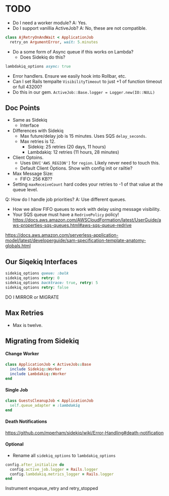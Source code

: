 

# TODO

* Do I need a worker module?
  A: Yes.
* Do I support vanillia ActiveJob?
  A: No, these are not compatible.

```ruby
class AjRetryOnAndWait < ApplicationJob
  retry_on ArgumentError, wait: 5.minutes
```

* Do a some form of Async queue if this works on Lambda?
  - Does Sidekiq do this?

```ruby
lambdakiq_options async: true
```

* Error handlers. Ensure we easily hook into Rollbar, etc.
* Can I set Rails tempalte `VisibilityTimeout` to just +1 of function timeout or full 43200?
* Do this in our gem. `ActiveJob::Base.logger = Logger.new(IO::NULL)`

## Doc Points

* Same as Sidekiq
  - Interface
* Differences with Sidekiq
  - Max future/delay job is 15 minutes. Uses SQS `delay_seconds`.
  - Max retries is 12.
    * Sidekiq:    25 retries (20 days, 11 hours)
    * Lambdakiq:  12 retries (11 hours, 28 minutes)
* Client Optoins.
  - Uses `ENV['AWS_REGION']` for `region`. Likely never need to touch this.
  - Default Client Options. Show with config init or railtie?
* Max Message Size:
  - FIFO: 256 KB??
* Setting `maxReceiveCount` hard codes your retries to -1 of that value at the queue level.

Q: How do I handle job priorities?
A: Use different queues.

* How we allow FIFO queues to work with delay using message visibility.
* Your SQS queue must have a `RedrivePolicy` policy!
  https://docs.aws.amazon.com/AWSCloudFormation/latest/UserGuide/aws-properties-sqs-queues.html#aws-sqs-queue-redrive


https://docs.aws.amazon.com/serverless-application-model/latest/developerguide/sam-specification-template-anatomy-globals.html


## Our Siqekiq Interfaces

```ruby
sidekiq_options queue: :bulk
sidekiq_options retry: 0
sidekiq_options backtrace: true, retry: 5
sidekiq_options retry: false
```

DO I MIRROR or MIGRATE

## Max Retries

* Max is twelve.

## Migrating from Sidekiq

#### Change Worker

```ruby
class ApplicationJob < ActiveJob::Base
  include Sidekiq::Worker
  include Lambdakiq::Worker
end
```

#### Single Job

```ruby
class GuestsCleanupJob < ApplicationJob
  self.queue_adapter = :lambdakiq
end
```

#### Death Notifications

https://github.com/mperham/sidekiq/wiki/Error-Handling#death-notification


#### Optional

* Rename all `sidekiq_options` to `lambdakiq_options`

```ruby
config.after_initialize do
  config.active_job.logger = Rails.logger
  config.lambdakiq.metrics_logger = Rails.logger
end
```

Instrument enqueue_retry and retry_stopped
